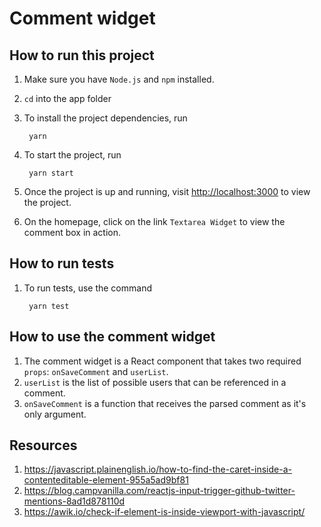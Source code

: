 # Comment widget

## How to run this project

1. Make sure you have `Node.js` and `npm` installed.
1. `cd` into the app folder
1. To install the project dependencies, run

        yarn

1. To start the project, run

        yarn start

1. Once the project is up and running, visit <http://localhost:3000> to view the project.
1. On the homepage, click on the link `Textarea Widget` to view the comment box in action.

## How to run tests

1. To run tests, use the command

        yarn test


## How to use the comment widget

1. The comment widget is a React component that takes two required `props`: `onSaveComment` and `userList`.
1. `userList` is the list of possible users that can be referenced in a comment.
1. `onSaveComment` is a function that receives the parsed comment as it's only argument.

## Resources

1. <https://javascript.plainenglish.io/how-to-find-the-caret-inside-a-contenteditable-element-955a5ad9bf81>
1. <https://blog.campvanilla.com/reactjs-input-trigger-github-twitter-mentions-8ad1d878110d>
1. <https://awik.io/check-if-element-is-inside-viewport-with-javascript/>
